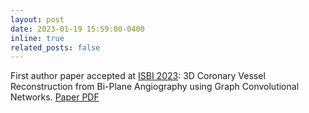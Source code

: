 ```yaml
---
layout: post
date: 2023-01-19 15:59:00-0400
inline: true
related_posts: false
---
```


First author paper accepted at [ISBI 2023](https://2023.biomedicalimaging.org/): 3D Coronary Vessel Reconstruction from Bi-Plane Angiography using Graph Convolutional Networks. [Paper PDF](https://arxiv.org/pdf/2302.14795.pdf) 



